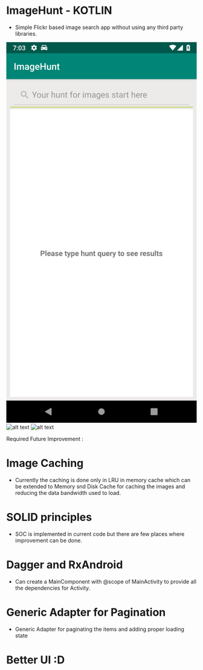 # ImageHunt - KOTLIN

- Simple Flickr based image search app without using any third party libraries.

![alt text](https://raw.githubusercontent.com/virenrb09/ImageHunt/master/screenshots/Screenshot_1544871831.png) ![alt text](https://raw.githubusercontent.com/virenrb09/ImageHunt/master/screenshots/Screenshot_1544871844.png) ![alt text](https://raw.githubusercontent.com/virenrb09/ImageHunt/master/screenshots/Screenshot_1544871871.png)

Required Future Improvement :

# Image Caching 

- Currently the caching is done only in LRU in memory cache which can be extended to Memory snd Disk Cache for caching the images and reducing the data bandwidth used to load.

# SOLID principles

- SOC is implemented in current code but there are few places where improvement can be done.

# Dagger and RxAndroid

- Can create a MainComponent with @scope of MainActivity to provide all the dependencies for Activity.

# Generic Adapter for Pagination

- Generic Adapter for paginating the items and adding proper loading state

# Better UI :D

